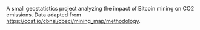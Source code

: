 A small geostatistics project analyzing the impact of Bitcoin mining on CO2 emissions.
Data adapted from https://ccaf.io/cbnsi/cbeci/mining_map/methodology.